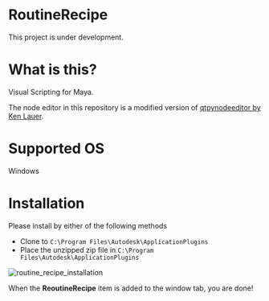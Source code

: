 # RoutineRecipe
This project is under development.

# What is this?
Visual Scripting for Maya.

The node editor in this repository is a modified version of [qtpynodeeditor by Ken Lauer](https://github.com/klauer/qtpynodeeditor/tree/master).

# Supported OS
Windows

# Installation
Please install by either of the following methods
- Clone to `C:\Program Files\Autodesk\ApplicationPlugins`
- Place the unzipped zip file in `C:\Program Files\Autodesk\ApplicationPlugins`

![routine_recipe_installation](https://github.com/Hum9183/RoutineRecipe/assets/117564304/2092ca5e-16df-401b-bf8c-9402b0619d3f)

When the **ReoutineRecipe** item is added to the window tab, you are done!
